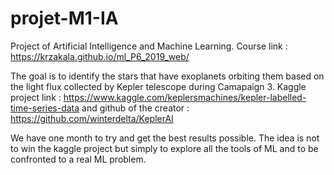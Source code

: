 # projet-M1-IA

Project of Artificial Intelligence and Machine Learning. Course link : https://krzakala.github.io/ml_P6_2019_web/

The goal is to identify the stars that have exoplanets orbiting them based on the light flux collected by Kepler telescope during Camapaign 3. Kaggle project link : https://www.kaggle.com/keplersmachines/kepler-labelled-time-series-data and github of the creator : https://github.com/winterdelta/KeplerAI

We have one month to try and get the best results possible. The idea is not to win the kaggle project but simply to explore all the tools of ML and to be confronted to a real ML problem.
